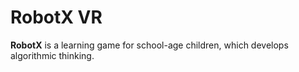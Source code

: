 # RobotX VR
**RobotX** is a learning game for school-age children, which develops algorithmic thinking.
